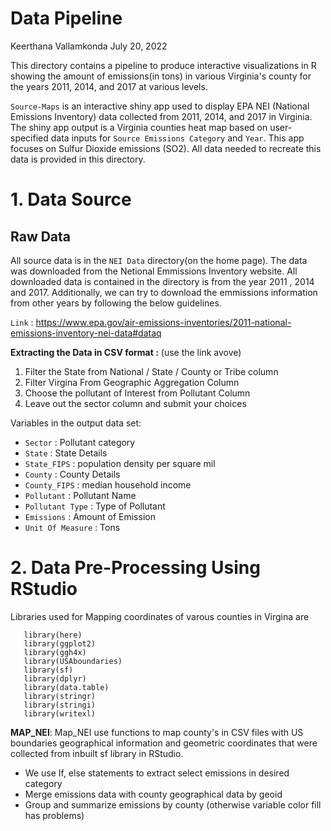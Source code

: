 Data Pipeline
================
Keerthana Vallamkonda
July 20, 2022

This directory contains a pipeline to produce interactive visualizations in R showing the amount of emissions(in tons) in various Virginia's county for the years 2011, 2014, and 2017 at various levels.

`Source-Maps` is an interactive shiny app used to display EPA NEI (National Emissions Inventory) data collected from 2011, 2014, and 2017 in Virginia. The shiny app output is a Virginia counties heat map based on user-specified data inputs for `Source Emissions Category` and `Year`. This app focuses on Sulfur Dioxide emissions (SO2). 
All data needed to recreate this data is provided in this directory.

# 1. Data Source
## Raw Data

All source data is in the `NEI Data` directory(on the home page). The data was downloaded from the Netional Emmissions Inventory website. All downloaded data is contained in the directory is from the year 2011 , 2014 and 2017. Additionally, we can try to download the emmissions information from other years by following the below guidelines. 

`Link` : https://www.epa.gov/air-emissions-inventories/2011-national-emissions-inventory-nei-data#dataq

**Extracting the Data in CSV format :** (use the link avove)
 
   1. Filter the State from National / State / County or Tribe column
   2. Filter Virgina From Geographic Aggregation Column
   3. Choose the pollutant of Interest from Pollutant Column
   4. Leave out the sector column and submit your choices
  

Variables in the output data set:

- `Sector` : Pollutant category
- `State` : State Details
- `State_FIPS` : population density per square mil
- `County` : County Details
- `County_FIPS` : median household income
- `Pollutant` : Pollutant Name
- `Pollutant Type` : Type of Pollutant
- `Emissions` : Amount of Emission
- `Unit Of Measure` : Tons

# 2. Data Pre-Processing Using RStudio

Libraries used for Mapping coordinates of varous counties in Virgina are 
```
   library(here)
   library(ggplot2)
   library(ggh4x)
   library(USAboundaries)
   library(sf)
   library(dplyr)
   library(data.table)
   library(stringr)
   library(stringi)
   library(writexl)
  ```
 **MAP_NEI**: Map_NEI use functions to map county's in CSV files with US boundaries geographical information and geometric coordinates that were collected from inbuilt sf library in RStudio. 
  - We use If, else statements to extract select emissions in desired category
  - Merge emissions data with county geographical data by geoid
  -  Group and summarize emissions by county (otherwise variable color fill has problems)
